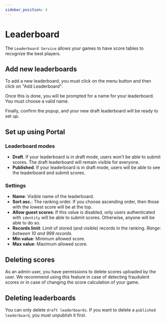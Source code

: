 ```yaml
---
sidebar_position: 4
---
```


# Leaderboard

The `Leaderboard Service` allows your games to have score tables to recognize the best players.

## Add new leaderboards

To add a new leaderboard, you must click on the menu button and then click on "Add Leaderboard".

Once this is done, you will be prompted for a name for your leaderboard. You must choose a valid name. 

Finally, confirm the popup, and your new draft leaderboard will be ready to set up.

## Set up using Portal

### Leaderboard modes
- **Draft**. If your leaderboard is in draft mode, users won't be able to submit scores. The draft leaderboard will remain visible for everyone.
- **Published**. If your leaderboard is in draft mode, users will be able to see the leaderboard and submit scores.

### Settings
- **Name**: Visible name of the leaderboard.
- **Sort asc.**: The ranking order. If you choose ascending order, then those with the lowest score will be at the top.
- **Allow guest scores**: If this value is disabled, only users authenticated with `identity` will be able to submit scores. Otherwise, anyone will be able to do so.
- **Records limit**: Limit of stored (and visible) records in the ranking. _Range: between 10 and 999 records._
- **Min value**: Minimum allowed score.
- **Max value**: Maximum allowed score.

## Deleting scores
As an admin user, you have permissions to delete scores uploaded by the user. 
We recommend using this feature in case of detecting fraudulent scores or in case of changing the score calculation of your game.

## Deleting leaderboards
You can only delete `draft leaderboards`. If you want to delete a `published leaderboard`, you must unpublish it first.
